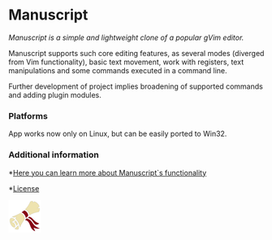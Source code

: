 # Manuscript

*Manuscript is a simple and lightweight clone of a popular gVim editor.*

Manuscript supports such core editing features, as several modes (diverged from Vim functionality), 
basic text movement, work with registers, text manipulations and some commands executed in a command line. 

Further development of project implies broadening of supported commands and adding plugin modules.

### Platforms
App works now only on Linux, but can be easily ported to Win32. 

### Additional information
*[Here you can learn more about Manuscript`s functionality](https://github.com/AlexNazarov88/manuscript/blob/master/help.pdf)

*[License](https://github.com/AlexNazarov88/manuscript/blob/master/LICENSE)

![Project logo](https://raw.githubusercontent.com/AlexNazarov88/manuscript/master/icons/scroll-2.png "Manuscript logo")